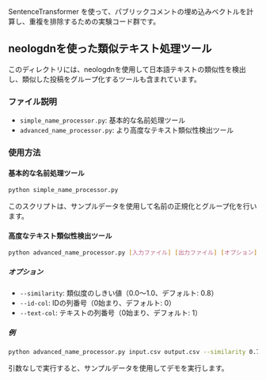 SentenceTransformer を使って、パブリックコメントの埋め込みベクトルを計算し、重複を排除するための実験コード群です。

## neologdnを使った類似テキスト処理ツール

このディレクトリには、neologdnを使用して日本語テキストの類似性を検出し、類似した投稿をグループ化するツールも含まれています。

### ファイル説明

- `simple_name_processor.py`: 基本的な名前処理ツール
- `advanced_name_processor.py`: より高度なテキスト類似性検出ツール

### 使用方法

#### 基本的な名前処理ツール

```bash
python simple_name_processor.py
```

このスクリプトは、サンプルデータを使用して名前の正規化とグループ化を行います。

#### 高度なテキスト類似性検出ツール

```bash
python advanced_name_processor.py [入力ファイル] [出力ファイル] [オプション]
```

##### オプション

- `--similarity`: 類似度のしきい値（0.0〜1.0、デフォルト: 0.8）
- `--id-col`: IDの列番号（0始まり、デフォルト: 0）
- `--text-col`: テキストの列番号（0始まり、デフォルト: 1）

##### 例

```bash
python advanced_name_processor.py input.csv output.csv --similarity 0.7 --id-col 0 --text-col 1
```

引数なしで実行すると、サンプルデータを使用してデモを実行します。

